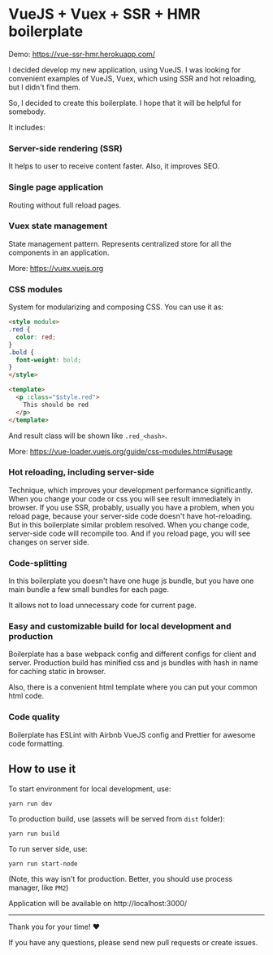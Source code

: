 # VueJS + Vuex + SSR + HMR boilerplate

Demo: https://vue-ssr-hmr.herokuapp.com/

I decided develop my new application, using VueJS. 
I was looking for convenient examples of VueJS, Vuex, which using SSR and hot reloading, 
but I didn't find them. 

So, I decided to create this boilerplate. I hope that it will be helpful for somebody.

It includes:

### Server-side rendering (SSR)

It helps to user to receive content faster. Also, it improves SEO.

### Single page application

Routing without full reload pages.

### Vuex state management

State management pattern. Represents centralized store for all the components in an application. 

More: https://vuex.vuejs.org

### CSS modules

System for modularizing and composing CSS. You can use it as:
```html
<style module>
.red {
  color: red;
}
.bold {
  font-weight: bold;
}
</style>
```

```html
<template>
  <p :class="$style.red">
    This should be red
  </p>
</template>
```

And result class will be shown like `.red_<hash>`.

More: https://vue-loader.vuejs.org/guide/css-modules.html#usage

### Hot reloading, including server-side

Technique, which improves your development performance significantly. 
When you change your code or css you will see result immediately in browser. 
If you use SSR, probably, usually you have a problem, when you reload page, 
because your server-side code doesn't have hot-reloading. 
But in this boilerplate similar problem resolved. 
When you change code, server-side code will recompile too. 
And if you reload page, you will see changes on server side.


### Code-splitting

In this boilerplate you doesn't have one huge js bundle, 
but you have one main bundle a few small bundles for each page.

It allows not to load unnecessary code for current page.

### Easy and customizable build for local development and production

Boilerplate has a base webpack config and different configs for client and server.
Production build has minified css and js bundles with hash in name for caching static in browser.

Also, there is a convenient html template where you can put your common html code.

### Code quality

Boilerplate has ESLint with Airbnb VueJS config and Prettier for awesome code formatting.


## How to use it

To start environment for local development, use:
```
yarn run dev
```

To production build, use (assets will be served from `dist` folder):
```
yarn run build
```

To run server side, use:
```
yarn run start-node
```
(Note, this way isn't for production. 
Better, you should use process manager, like `PM2`)

Application will be available on http://localhost:3000/ 

___

Thank you for your time! ❤️
 
If you have any questions, please send new pull requests or create issues.